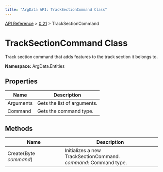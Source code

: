 ```yaml
---
title: "ArgData API: TrackSectionCommand Class"
---
```


[API Reference](/argdata/api/) &gt; [0.21](/argdata/api/0.21/) &gt; TrackSectionCommand

# TrackSectionCommand Class

Track section command that adds features to the track section it belongs to.

**Namespace:** ArgData.Entities

## Properties

<table class="table table-bordered table-striped ">
<thead>
  <tr>
    <th>Name</th>
    <th>Description</th>
  </tr>
</thead>
<tbody>
  <tr>
    <td>Arguments</td>
    <td>Gets the list of arguments.</td>
  </tr>
  <tr>
    <td>Command</td>
    <td>Gets the command type.</td>
  </tr>
</tbody>
</table>


## Methods

<table class="table table-bordered table-striped ">
<thead>
  <tr>
    <th>Name</th>
    <th>Description</th>
  </tr>
</thead>
<tbody>
  <tr>
    <td>Create(Byte <em>command</em>)</td>
    <td>Initializes a new TrackSectionCommand.<br /><em>command</em>: Command type.<br /></td>
  </tr>
</tbody>
</table>


